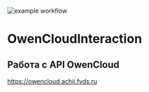![example workflow](https://github.com/LitvinovVN/OwenCloudInteraction/actions/workflows/test_on_push.yaml/badge.svg)

# OwenCloudInteraction
## Работа с API OwenCloud

https://owencloud.achii.fvds.ru
